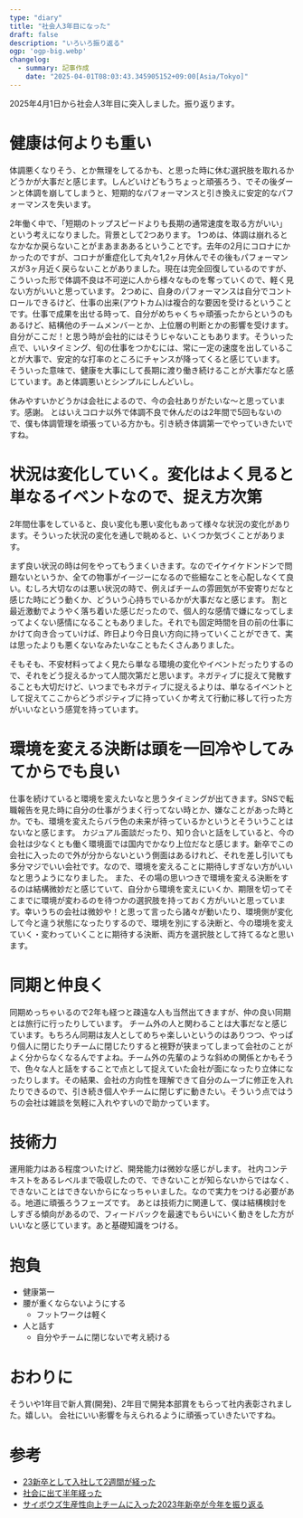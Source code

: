 ```yaml
---
type: "diary"
title: "社会人3年目になった"
draft: false
description: "いろいろ振り返る"
ogp: 'ogp-big.webp'
changelog:
  - summary: 記事作成
    date: "2025-04-01T08:03:43.345905152+09:00[Asia/Tokyo]"
---
```


<!-- titleは自動で入る -->
2025年4月1日から社会人3年目に突入しました。振り返ります。

# 健康は何よりも重い

体調悪くなりそう、とか無理をしてるかも、と思った時に休む選択肢を取れるかどうかが大事だと感じます。しんどいけどもうちょっと頑張ろう、でその後ダーンと体調を崩してしまうと、短期的なパフォーマンスと引き換えに安定的なパフォーマンスを失います。

2年働く中で、「短期のトップスピードよりも長期の通常速度を取る方がいい」という考えになりました。背景として2つあります。
1つめは、体調は崩れるとなかなか戻らないことがまあまああるということです。去年の2月にコロナにかかったのですが、コロナが重症化して丸々1,2ヶ月休んでその後もパフォーマンスが3ヶ月近く戻らないことがありました。現在は完全回復しているのですが、こういった形で体調不良は不可逆に人から様々なものを奪っていくので、軽く見ない方がいいと思っています。
2つめに、自身のパフォーマンスは自分でコントロールできるけど、仕事の出来(アウトカム)は複合的な要因を受けるということです。仕事で成果を出せる時って、自分がめちゃくちゃ頑張ったからというのもあるけど、結構他のチームメンバーとか、上位層の判断とかの影響を受けます。自分がここだ！と思う時が会社的にはそうじゃないこともあります。そういった点で、いいタイミング、旬の仕事をつかむには、常に一定の速度を出していることが大事で、安定的な打率のところにチャンスが降ってくると感じています。
そういった意味で、健康を大事にして長期に渡り働き続けることが大事だなと感じています。あと体調悪いとシンプルにしんどいし。

休みやすいかどうかは会社によるので、今の会社ありがたいな〜と思っています。感謝。
とはいえコロナ以外で体調不良で休んだのは2年間で5回もないので、僕も体調管理を頑張っている方かも。引き続き体調第一でやっていきたいですね。

# 状況は変化していく。変化はよく見ると単なるイベントなので、捉え方次第

2年間仕事をしていると、良い変化も悪い変化もあって様々な状況の変化があります。そういった状況の変化を通しで眺めると、いくつか気づくことがあります。

まず良い状況の時は何をやってもうまくいきます。なのでイケイケドンドンで問題ないというか、全ての物事がイージーになるので些細なことを心配しなくて良い。むしろ大切なのは悪い状況の時で、例えばチームの雰囲気が不安寄りだなと感じた時にどう動くか、どういう心持ちでいるかが大事だなと感じます。
割と最近激動でようやく落ち着いた感じだったので、個人的な感情で嫌になってしまってよくない感情になることもありました。それでも固定時間を目の前の仕事にかけて向き合っていけば、昨日より今日良い方向に持っていくことができて、実は思ったよりも悪くないなみたいなこともたくさんありました。

そもそも、不安材料ってよく見たら単なる環境の変化やイベントだったりするので、それをどう捉えるかって人間次第だと思います。ネガティブに捉えて発散することも大切だけど、いつまでもネガティブに捉えるよりは、単なるイベントとして捉えてここからどうポジティブに持っていくか考えて行動に移して行った方がいいなという感覚を持っています。

# 環境を変える決断は頭を一回冷やしてみてからでも良い

仕事を続けていると環境を変えたいなと思うタイミングが出てきます。SNSで転職報告を見た時に自分の仕事がうまく行ってない時とか、嫌なことがあった時とか。でも、環境を変えたらバラ色の未来が待っているかというとそういうことはないなと感じます。
カジュアル面談だったり、知り合いと話をしていると、今の会社は少なくとも働く環境面では国内でかなり上位だなと感じます。新卒でこの会社に入ったので外が分からないという側面はあるけれど、それを差し引いても多分マジでいい会社です。なので、環境を変えることに期待しすぎない方がいいなと思うようになりました。
また、その場の思いつきで環境を変える決断をするのは結構微妙だと感じていて、自分から環境を変えにいくか、期限を切ってそこまでに環境が変わるのを待つかの選択肢を持っておく方がいいと思っています。幸いうちの会社は微妙や！と思って言ったら諸々が動いたり、環境側が変化して今と違う状態になったりするので、環境を別にする決断と、今の環境を変えていく・変わっていくことに期待する決断、両方を選択肢として持てるなと思います。

# 同期と仲良く

同期めっちゃいるので2年も経つと疎遠な人も当然出てきますが、仲の良い同期とは旅行に行ったりしています。
チーム外の人と関わることは大事だなと感じています。もちろん同期は友人としてめちゃ楽しいというのはありつつ、やっぱり個人に閉じたりチームに閉じたりすると視野が狭まってしまって会社のことがよく分からなくなるんですよね。チーム外の先輩のような斜めの関係とかもそうで、色々な人と話をすることで点として捉えていた会社が面になったり立体になったりします。その結果、会社の方向性を理解できて自分のムーブに修正を入れたりできるので、引き続き個人やチームに閉じずに動きたい。そういう点ではうちの会社は雑談を気軽に入れやすいので助かっています。

# 技術力

運用能力はある程度ついたけど、開発能力は微妙な感じがします。
社内コンテキストをあるレベルまで吸収したので、できないことが知らないからではなく、できないことはできないからになっちゃいました。なので実力をつける必要がある。地道に頑張ろうフェーズです。
あとは技術力に関連して、僕は結構検討をしすぎる傾向があるので、フィードバックを最速でもらいにいく動きをした方がいいなと感じています。あと基礎知識をつける。

# 抱負

- 健康第一
- 腰が重くならないようにする
  - フットワークは軽く
- 人と話す
  - 自分やチームに閉じないで考え続ける

# おわりに

そういや1年目で新人賞(開発)、2年目で開発本部賞をもらって社内表彰されました。嬉しい。
会社にいい影響を与えられるように頑張っていきたいですね。

# 参考

- [23新卒として入社して2週間が経った](https://blog.uta8a.net/diary/2023-04-15-newgrads)
- [社会に出て半年経った](https://blog.uta8a.net/diary/2023-11-22-half-first-shakai)
- [サイボウズ生産性向上チームに入った2023年新卒が今年を振り返る](https://blog.uta8a.net/diary/2023-12-27-ept-first-1y)

